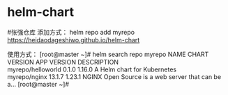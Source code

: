 # helm-chart

#张强仓库 添加方式：
helm repo add myrepo  https://heidaodageshiwo.github.io/helm-chart

使用方式：
[root@master ~]# helm search repo myrepo
NAME                    CHART VERSION   APP VERSION     DESCRIPTION                                       
myrepo/helloworld       0.1.0           1.16.0          A Helm chart for Kubernetes                       
myrepo/nginx            13.1.7          1.23.1          NGINX Open Source is a web server that can be a...
[root@master ~]# 

